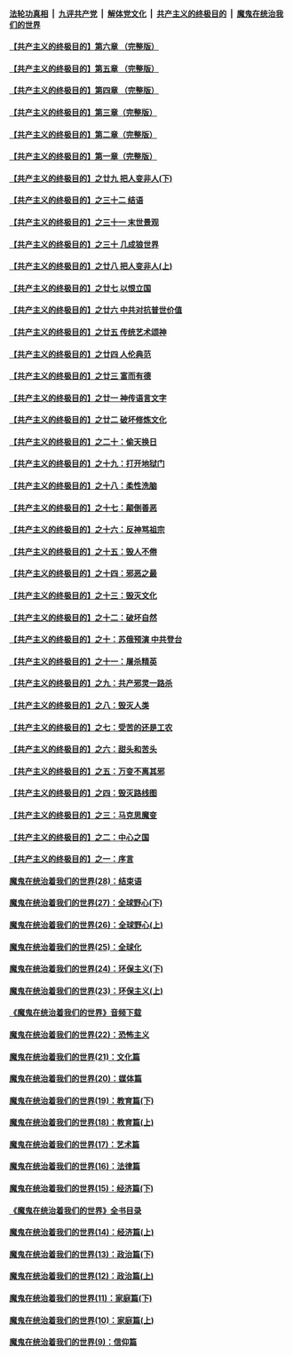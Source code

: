 ####  [法轮功真相](../../../../basic/blob/master/README.md?t=06300331) &nbsp;|&nbsp; [九评共产党](../../../../9ping.md/blob/master/README.md?t=06300331) &nbsp;|&nbsp; [解体党文化](../../../../jtdwh.md/blob/master/README.md?t=06300331)  &nbsp;|&nbsp; [共产主义的终极目的](../../../../gczydzjmd.md/blob/master/README.md?t=06300331) &nbsp;|&nbsp; [魔鬼在统治我们的世界](../../../../mgztzwmdsj.md/blob/master/README.md?t=06300331) 

#### [【共产主义的终极目的】第六章 （完整版）](../pages/nsc422/n11428913.md?t=06300331) 

#### [【共产主义的终极目的】第五章 （完整版）](../pages/nsc422/n11428912.md?t=06300331) 

#### [【共产主义的终极目的】第四章 （完整版）](../pages/nsc422/n11428907.md?t=06300331) 

#### [【共产主义的终极目的】第三章（完整版）](../pages/nsc422/n11428848.md?t=06300331) 

#### [【共产主义的终极目的】第二章（完整版）](../pages/nsc422/n11428831.md?t=06300331) 

#### [【共产主义的终极目的】第一章（完整版）](../pages/nsc422/n11417651.md?t=06300331) 

#### [【共产主义的终极目的】之廿九 把人变非人(下)](../pages/nsc422/n11344140.md?t=06300331) 

#### [【共产主义的终极目的】之三十二 结语](../pages/nsc422/n11360535.md?t=06300331) 

#### [【共产主义的终极目的】之三十一 末世景观](../pages/nsc422/n11351129.md?t=06300331) 

#### [【共产主义的终极目的】之三十 几成狼世界](../pages/nsc422/n11348280.md?t=06300331) 

#### [【共产主义的终极目的】之廿八 把人变非人(上)](../pages/nsc422/n11340492.md?t=06300331) 

#### [【共产主义的终极目的】之廿七 以恨立国](../pages/nsc422/n11336944.md?t=06300331) 

#### [【共产主义的终极目的】之廿六 中共对抗普世价值](../pages/nsc422/n11324785.md?t=06300331) 

#### [【共产主义的终极目的】之廿五 传统艺术颂神](../pages/nsc422/n11296396.md?t=06300331) 

#### [【共产主义的终极目的】之廿四 人伦典范](../pages/nsc422/n11296397.md?t=06300331) 

#### [【共产主义的终极目的】之廿三 富而有德](../pages/nsc422/n11283598.md?t=06300331) 

#### [【共产主义的终极目的】之廿一 神传语言文字](../pages/nsc422/n11263265.md?t=06300331) 

#### [【共产主义的终极目的】之廿二 破坏修炼文化](../pages/nsc422/n11245728.md?t=06300331) 

#### [【共产主义的终极目的】之二十：偷天换日](../pages/nsc422/n11238846.md?t=06300331) 

#### [【共产主义的终极目的】之十九：打开地狱门](../pages/nsc422/n11206376.md?t=06300331) 

#### [【共产主义的终极目的】之十八：柔性洗脑](../pages/nsc422/n11199994.md?t=06300331) 

#### [【共产主义的终极目的】之十七：颠倒善恶](../pages/nsc422/n11179782.md?t=06300331) 

#### [【共产主义的终极目的】之十六：反神骂祖宗](../pages/nsc422/n11166798.md?t=06300331) 

#### [【共产主义的终极目的】之十五：毁人不倦](../pages/nsc422/n11166792.md?t=06300331) 

#### [【共产主义的终极目的】之十四：邪恶之最](../pages/nsc422/n11150249.md?t=06300331) 

#### [【共产主义的终极目的】之十三：毁灭文化](../pages/nsc422/n11135227.md?t=06300331) 

#### [【共产主义的终极目的】之十二：破坏自然](../pages/nsc422/n11135214.md?t=06300331) 

#### [【共产主义的终极目的】之十：苏俄预演 中共登台](../pages/nsc422/n11118424.md?t=06300331) 

#### [【共产主义的终极目的】之十一：屠杀精英](../pages/nsc422/n11118442.md?t=06300331) 

#### [【共产主义的终极目的】之九：共产邪灵一路杀](../pages/nsc422/n11114139.md?t=06300331) 

#### [【共产主义的终极目的】之八：毁灭人类](../pages/nsc422/n11108503.md?t=06300331) 

#### [【共产主义的终极目的】之七：受苦的还是工农](../pages/nsc422/n11101809.md?t=06300331) 

#### [【共产主义的终极目的】之六：甜头和苦头](../pages/nsc422/n11096971.md?t=06300331) 

#### [【共产主义的终极目的】之五：万变不离其邪](../pages/nsc422/n11091285.md?t=06300331) 

#### [【共产主义的终极目的】之四：毁灭路线图](../pages/nsc422/n11086284.md?t=06300331) 

#### [【共产主义的终极目的】之三：马克思魔变](../pages/nsc422/n11061941.md?t=06300331) 

#### [【共产主义的终极目的】之二：中心之国](../pages/nsc422/n11047728.md?t=06300331) 

#### [【共产主义的终极目的】之一：序言](../pages/nsc422/n11086077.md?t=06300331) 

#### [魔鬼在统治着我们的世界(28)：结束语](../pages/nsc422/n10936246.md?t=06300331) 

#### [魔鬼在统治着我们的世界(27)：全球野心(下)](../pages/nsc422/n10928319.md?t=06300331) 

#### [魔鬼在统治着我们的世界(26)：全球野心(上)](../pages/nsc422/n10900318.md?t=06300331) 

#### [魔鬼在统治着我们的世界(25)：全球化](../pages/nsc422/n10788205.md?t=06300331) 

#### [魔鬼在统治着我们的世界(24)：环保主义(下)](../pages/nsc422/n10695307.md?t=06300331) 

#### [魔鬼在统治着我们的世界(23)：环保主义(上)](../pages/nsc422/n10688613.md?t=06300331) 

#### [《魔鬼在统治着我们的世界》音频下载](../pages/nsc422/n10635553.md?t=06300331) 

#### [魔鬼在统治着我们的世界(22)：恐怖主义](../pages/nsc422/n10614727.md?t=06300331) 

#### [魔鬼在统治着我们的世界(21)：文化篇](../pages/nsc422/n10597706.md?t=06300331) 

#### [魔鬼在统治着我们的世界(20)：媒体篇](../pages/nsc422/n10586579.md?t=06300331) 

#### [魔鬼在统治着我们的世界(19)：教育篇(下)](../pages/nsc422/n10564808.md?t=06300331) 

#### [魔鬼在统治着我们的世界(18)：教育篇(上)](../pages/nsc422/n10526970.md?t=06300331) 

#### [魔鬼在统治着我们的世界(17)：艺术篇](../pages/nsc422/n10499093.md?t=06300331) 

#### [魔鬼在统治着我们的世界(16)：法律篇](../pages/nsc422/n10485969.md?t=06300331) 

#### [魔鬼在统治着我们的世界(15)：经济篇(下)](../pages/nsc422/n10469975.md?t=06300331) 

#### [《魔鬼在统治着我们的世界》全书目录](../pages/nsc422/n10464261.md?t=06300331) 

#### [魔鬼在统治着我们的世界(14)：经济篇(上)](../pages/nsc422/n10457370.md?t=06300331) 

#### [魔鬼在统治着我们的世界(13)：政治篇(下)](../pages/nsc422/n10448270.md?t=06300331) 

#### [魔鬼在统治着我们的世界(12)：政治篇(上)](../pages/nsc422/n10444576.md?t=06300331) 

#### [魔鬼在统治着我们的世界(11)：家庭篇(下)](../pages/nsc422/n10440961.md?t=06300331) 

#### [魔鬼在统治着我们的世界(10)：家庭篇(上)](../pages/nsc422/n10435448.md?t=06300331) 

#### [魔鬼在统治着我们的世界(9)：信仰篇](../pages/nsc422/n10432159.md?t=06300331) 

